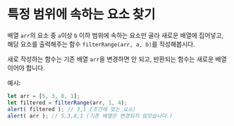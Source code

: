 # 특정 범위에 속하는 요소 찾기

배열 `arr`의 요소 중 `a`이상 `b` 이하 범위에 속하는 요소만 골라 새로운 배열에 집어넣고, 해당 요소를 출력해주는 함수 `filterRange(arr, a, b)`를 작성해봅시다.

새로 작성하는 함수는 기존 배열 `arr`을 변경하면 안 되고, 반환되는 함수는 새로운 배열이어야 합니다.

예시:

```js
let arr = [5, 3, 8, 1];
let filtered = filterRange(arr, 1, 4); 
alert( filtered ); // 3,1 (조건에 맞는 요소)
alert( arr ); // 5,3,8,1 (기존 배열은 변경되지 않았습니다.)
```

